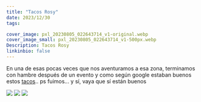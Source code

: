 ```yaml
---
title: "Tacos Rosy"
date: 2023/12/30
tags:

cover_image: pxl_20230805_022643714_v1-original.webp
cover_image_small: pxl_20230805_022643714_v1-500px.webp
Description: Tacos Rosy
linkinbio: false
---
```


En una de esas pocas veces que nos aventuramos a esa zona, terminamos con hambre después de un evento y como según google estaban buenos estos <a href="https://maps.app.goo.gl/tWV2ywTQWanj8URt9">tacos</a>.. ps fuimos... y sí, vaya que sí están buenos

[![](pxl_20230805_022620488_v1-800px.webp)](pxl_20230805_022620488_v1-original.webp)
[![](pxl_20230805_022629229.mp_v1-800px.webp)](pxl_20230805_022629229.mp_v1-original.webp)
[![](pxl_20230805_022643714_v1-800px.webp)](pxl_20230805_022643714_v1-original.webp)